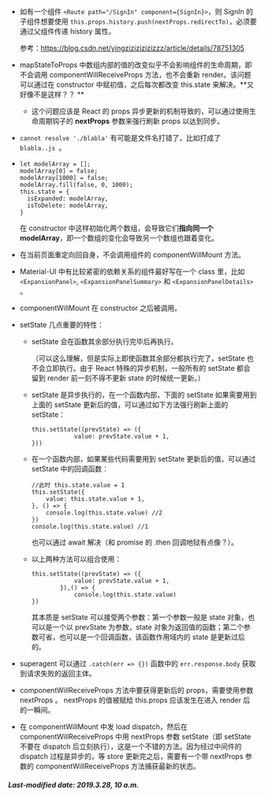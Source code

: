 + 如有一个组件 `<Route path="/SignIn" component={SignIn}>`，则 SignIn 的子组件想要使用 `this.props.history.push(nextProps.redirectTo)`，必须要通过父组件传递 history 属性。

  参考：https://blog.csdn.net/yingzizizizizizzz/article/details/78751305

+ mapStateToProps 中数组内部的值的改变似乎不会影响组件的生命周期，即不会调用 componentWillReceiveProps 方法，也不会重新 render。该问题可以通过在 constructor 中赋初值，之后每次都改变 this.state 来解决。**又好像不是这样？？ ** 

  + 这个问题应该是 React 的 props 异步更新的机制导致的，可以通过使用生命周期钩子的 **nextProps** 参数来强行刷新 props 以达到同步。

+ `cannot resolve './blabla'` 有可能是文件名打错了，比如打成了 `blabla..js `。

+ ```react
  let modelArray = [];
  modelArray[0] = false;
  modelArray[1000] = false;
  modelArray.fill(false, 0, 1000);
  this.state = {
  	isExpanded: modelArray,
  	isToDelete: modelArray,
  }
  ```

  在 constructor 中这样初始化两个数组，会导致它们**指向同一个 modelArray**，即一个数组的变化会导致另一个数组也跟着变化。

+ 在当前页面重定向回自身，不会调用组件的 componentWillMount 方法。

+ Material-UI 中有比较紧密的依赖关系的组件最好写在一个 class 里，比如 `<ExpansionPanel>`, `<ExpansionPanelSummary>` 和 `<ExpansionPanelDetails>` 。

+ componentWillMount 在 constructor 之后被调用。

+ setState 几点重要的特性：

  + setState 会在函数其余部分执行完毕后再执行。

    （可以这么理解，但是实际上即使函数其余部分都执行完了，setState 也不会立即执行。由于 React 特殊的异步机制，一般所有的 setState 都会留到 render 前一刻不得不更新 state 的时候统一更新。）

  + setState 是异步执行的，在一个函数内部，下面的 setState 如果需要用到上面的 setState 更新后的值，可以通过如下方法强行刷新上面的 setState：

    ```react
    this.setState((prevState) => ({
                value: prevState.value + 1,
    }))
    ```

  + 在一个函数内部，如果某些代码需要用到 setState 更新后的值，可以通过 setState 中的回调函数：

    ```react
    //此时 this.state.value = 1
    this.setState({
        value: this.state.value + 1,
    }, () => {
        console.log(this.state.value) //2
    })
    console.log(this.state.value) //1
    ```

    也可以通过 await 解决（和 promise 的 .then 回调地狱有点像？）。

  + 以上两种方法可以组合使用：

    ```
    this.setState((prevState) => ({
                value: prevState.value + 1,
            }),() => {
            	console.log(this.state.value)
    })
    ```

    其本质是 setState 可以接受两个参数：第一个参数一般是 state 对象，也可以是一个以 prevState 为参数，state 对象为返回值的函数；第二个参数可省，也可以是一个回调函数，该函数作用域内的 state 是更新过后的。

+ superagent 可以通过 `.catch(err => {})` 函数中的 `err.response.body` 获取到请求失败的返回主体。

+ componentWillReceiveProps 方法中要获得更新后的 props，需要使用参数 nextProps 。 nextProps 的值被赋给 this.props 应该发生在进入 render 后的一瞬间。

+ 在 componentWillMount 中发 load dispatch，然后在 componentWillReceiveProps 中用 nextProps 参数 setState（即 setState 不要在 dispatch 后立刻执行），这是一个不错的方法。因为经过中间件的 dispatch 过程是异步的，等 store 更新完之后，需要有一个带 nextProps 参数的 componentWillReceiveProps 方法捕获最新的状态。

##### Last-modified date: 2019.3.28, 10 a.m.

